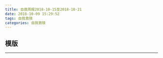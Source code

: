 ```yaml
---
title: 自救周报2018-10-15至2018-10-21
date: 2018-10-09 15:29:52
tags: 自我救赎
categories: 自我救赎
---
```


## 模版
***
